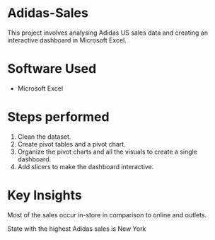 # Adidas-Sales
This project involves analysing Adidas US sales data and creating an interactive dashboard in Microsoft Excel.

# Software Used

- Microsoft Excel

# Steps performed

1. Clean the dataset.
2. Create pivot tables and a pivot chart.
3. Organize the pivot charts and all the visuals to create a single dashboard.
4. Add slicers to make the dashboard interactive.

# Key Insights

Most of the sales occur in-store in comparison to online and outlets.

State with the highest Adidas sales is New York
